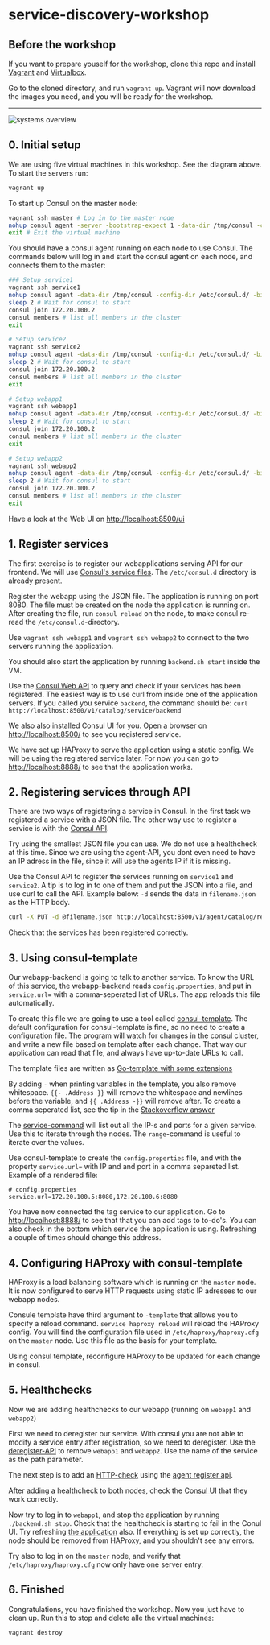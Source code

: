 # service-discovery-workshop

## Before the workshop

If you want to prepare youself for the workshop, clone this repo and install
[Vagrant](https://www.vagrantup.com/downloads.html) and [Virtualbox](https://www.virtualbox.org/).

Go to the cloned directory, and run `vagrant up`. Vagrant will now download the
images you need, and you will be ready for the workshop.

---

![systems overview](systems-overview.png)

## 0. Initial setup

We are using five virtual machines in this workshop. See the diagram above. To start the servers run:

```bash
vagrant up
```

To start up Consul on the master node:

```bash
vagrant ssh master # Log in to the master node
nohup consul agent -server -bootstrap-expect 1 -data-dir /tmp/consul -config-dir /etc/consul.d/ -ui-dir /opt/consul-web/ -bind 172.20.100.2 -client 0.0.0.0 -node master &
exit # Exit the virtual machine
```

You should have a consul agent running on each node to use Consul. The commands
below will log in and start the consul agent on each node, and connects them to
the master:

```bash
### Setup service1
vagrant ssh service1
nohup consul agent -data-dir /tmp/consul -config-dir /etc/consul.d/ -bind 172.20.100.5 -node service1 &
sleep 2 # Wait for consul to start
consul join 172.20.100.2
consul members # list all members in the cluster
exit

# Setup service2
vagrant ssh service2
nohup consul agent -data-dir /tmp/consul -config-dir /etc/consul.d/ -bind 172.20.100.6 -node service2 &
sleep 2 # Wait for consul to start
consul join 172.20.100.2
consul members # list all members in the cluster
exit

# Setup webapp1
vagrant ssh webapp1
nohup consul agent -data-dir /tmp/consul -config-dir /etc/consul.d/ -bind 172.20.100.7 -node webapp1 &
sleep 2 # Wait for consul to start
consul join 172.20.100.2
consul members # list all members in the cluster
exit

# Setup webapp2
vagrant ssh webapp2
nohup consul agent -data-dir /tmp/consul -config-dir /etc/consul.d/ -bind 172.20.100.8 -node webapp2 &
sleep 2 # Wait for consul to start
consul join 172.20.100.2
consul members # list all members in the cluster
exit
```

Have a look at the Web UI on <http://localhost:8500/ui>

## 1. Register services

The first exercise is to register our webapplications serving API for our
frontend. We will use [Consul's service
files](https://www.consul.io/intro/getting-started/services.html). The
`/etc/consul.d` directory is already present.

Register the webapp using the JSON file. The application is running on port
8080. The file must be created on the node the application is running on. After
creating the file, run `consul reload` on the node, to make consul re-read the
`/etc/consul.d`-directory.

Use `vagrant ssh webapp1` and `vagrant ssh webapp2` to connect to the two
servers running the application.

You should also start the application by running `backend.sh start` inside the
VM.

Use the [Consul Web
API](https://www.consul.io/docs/agent/http/catalog.html#catalog_services) to
query and check if your services has been registered. The easiest way is to use
curl from inside one of the application servers. If you called you service
`backend`, the command should be: `curl
http://localhost:8500/v1/catalog/service/backend`

We also also installed Consul UI for you. Open a browser on
<http://localhost:8500/> to see you registered service.

We have set up HAProxy to serve the application using a static config. We will
be using the registered service later. For now you can go to
<http://localhost:8888/> to see that the application works.

## 2. Registering services through API

There are two ways of registering a service in Consul. In the first task we
registered a service with a JSON file. The other way use to register a service
is with the [Consul
API](https://www.consul.io/docs/agent/http/agent.html#agent_service_register).

Try using the smallest JSON file you can use. We do not use a healthcheck at
this time. Since we are using the agent-API, you dont even need to have an IP
adress in the file, since it will use the agents IP if it is missing.

Use the Consul API to register the services running on `service1` and
`service2`. A tip is to log in to one of them and put the JSON into a file, and
use curl to call the API. Example below: `-d` sends the data in `filename.json`
as the HTTP body.

```bash
curl -X PUT -d @filename.json http://localhost:8500/v1/agent/catalog/register
```

Check that the services has been registered correctly.

## 3. Using consul-template

Our webapp-backend is going to talk to another service. To know the URL of this
service, the webapp-backend reads `config.properties`, and put in
`service.url=` with a comma-seperated list of URLs. The app reloads this file
automatically.

To create this file we are going to use a tool called
[consul-template](https://github.com/hashicorp/consul-template#usage). The
default configuration for consul-template is fine, so no need to create a
configuration file. The program will watch for changes in the consul cluster,
and write a new file based on template after each change. That way our
application can read that file, and always have up-to-date URLs to call.

The template files are written as [Go-template with some
extensions](https://github.com/hashicorp/consul-template#templating-language)

By adding `-` when printing variables in the template, you also remove
whitespace. `{{- .Address }}` will remove the whitespace and newlines before
the variable, and `{{ .Address -}}` will remove after. To create a comma
seperated list, see the tip in the [Stackoverflow
answer](http://stackoverflow.com/a/21305933)

The [service-command](https://github.com/hashicorp/consul-template#service)
will list out all the IP-s and ports for a given service. Use this to iterate
through the nodes. The `range`-command is useful to iterate over the values.

Use consul-template to create the `config.properties` file, and with the
property `service.url=` with IP and and port in a comma separeted list.
Example of a rendered file:

```
# config.properties
service.url=172.20.100.5:8080,172.20.100.6:8080
```

You have now connected the tag service to our application. Go to
<http://localhost:8888/> to see that that you can add tags to to-do's. You can
also check in the bottom which service the application is using. Refreshing a
couple of times should change this address.

## 4. Configuring HAProxy with consul-template

HAProxy is a load balancing software which is running on the `master` node. It
is now configured to serve HTTP requests using static IP adresses to our webapp
nodes.

Consule template have third argument to `-template` that allows you to specify
a reload command. `service haproxy reload` will reload the HAProxy config. You
will find the configuration file used in `/etc/haproxy/haproxy.cfg` on the
`master` node. Use this file as the basis for your template.

Using consul template, reconfigure HAProxy to be updated for each change in
consul.

## 5. Healthchecks

Now we are adding healthchecks to our webapp (running on `webapp1` and `webapp2`)

First we need to deregister our service. With consul you are not able to modify
a service entry after registration, so we need to deregister. Use the
[deregister-API](https://www.consul.io/docs/agent/http/agent.html#agent_service_deregister)
to remove `webapp1` and `webapp2`. Use the name of the service as the path parameter.

The next step is to add an
[HTTP-check](https://www.consul.io/docs/agent/checks.html) using the [agent
register
api](https://www.consul.io/docs/agent/http/agent.html#agent_service_register).

After adding a healthcheck to both nodes, check the [Consul
UI](http://localhost:8500/) that they work correctly.

Now try to log in to `webapp1`, and stop the application by running
`./backend.sh stop`. Check that the healthcheck is starting to fail in the
Conul UI. Try refreshing [the application](http://localhost:8888/) also. If
everything is set up correctly, the node should be removed from HAProxy, and
you shouldn't see any errors.

Try also to log in on the `master` node, and verify that
`/etc/haproxy/haproxy.cfg` now only have one server entry.

## 6. Finished

Congratulations, you have finished the workshop. Now you just have to clean up. Run this to stop and delete alle the virtual machines:

```bash
vagrant destroy
```



